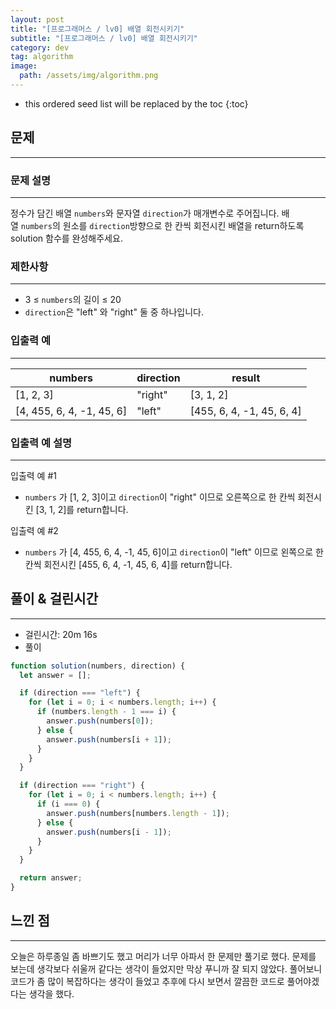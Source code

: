 ```yaml
---
layout: post
title: "[프로그래머스 / lv0] 배열 회전시키기"
subtitle: "[프로그래머스 / lv0] 배열 회전시키기"
category: dev
tag: algorithm
image:
  path: /assets/img/algorithm.png
---
```


<!-- prettier-ignore -->
* this ordered seed list will be replaced by the toc
{:toc}

## 문제

---

### **문제 설명**

---

정수가 담긴 배열 `numbers`와 문자열 `direction`가 매개변수로 주어집니다. 배열 `numbers`의 원소를 `direction`방향으로 한 칸씩 회전시킨 배열을 return하도록 solution 함수를 완성해주세요.

### 제한사항

---

- 3 ≤ `numbers`의 길이 ≤ 20
- `direction`은 "left" 와 "right" 둘 중 하나입니다.

### 입출력 예

---

| numbers                   | direction | result                    |
| ------------------------- | --------- | ------------------------- |
| [1, 2, 3]                 | "right"   | [3, 1, 2]                 |
| [4, 455, 6, 4, -1, 45, 6] | "left"    | [455, 6, 4, -1, 45, 6, 4] |

### 입출력 예 설명

---

입출력 예 #1

- `numbers` 가 [1, 2, 3]이고 `direction`이 "right" 이므로 오른쪽으로 한 칸씩 회전시킨 [3, 1, 2]를 return합니다.

입출력 예 #2

- `numbers` 가 [4, 455, 6, 4, -1, 45, 6]이고 `direction`이 "left" 이므로 왼쪽으로 한 칸씩 회전시킨 [455, 6, 4, -1, 45, 6, 4]를 return합니다.

## 풀이 & 걸린시간

---

- 걸린시간: 20m 16s
- 풀이

```jsx
function solution(numbers, direction) {
  let answer = [];

  if (direction === "left") {
    for (let i = 0; i < numbers.length; i++) {
      if (numbers.length - 1 === i) {
        answer.push(numbers[0]);
      } else {
        answer.push(numbers[i + 1]);
      }
    }
  }

  if (direction === "right") {
    for (let i = 0; i < numbers.length; i++) {
      if (i === 0) {
        answer.push(numbers[numbers.length - 1]);
      } else {
        answer.push(numbers[i - 1]);
      }
    }
  }

  return answer;
}
```

## 느낀 점

---

오늘은 하루종일 좀 바쁘기도 했고 머리가 너무 아파서 한 문제만 풀기로 했다. 문제를 보는데 생각보다 쉬울꺼 같다는 생각이 들었지만 막상 푸니까 잘 되지 않았다. 풀어보니 코드가 좀 많이 복잡하다는 생각이 들었고 추후에 다시 보면서 깔끔한 코드로 풀어야겠다는 생각을 했다.
